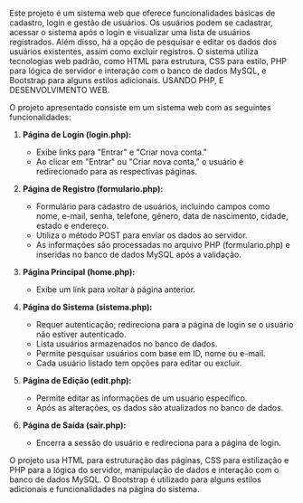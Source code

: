 Este projeto é um sistema web que oferece funcionalidades básicas de cadastro, login e gestão de usuários. Os usuários podem se cadastrar, acessar o sistema após o login e visualizar uma lista de usuários registrados. Além disso, há a opção de pesquisar e editar os dados dos usuários existentes, assim como excluir registros. O sistema utiliza tecnologias web padrão, como HTML para estrutura, CSS para estilo, PHP para lógica de servidor e interação com o banco de dados MySQL, e Bootstrap para alguns estilos adicionais.
USANDO PHP, E DESENVOLVIMENTO WEB.

O projeto apresentado consiste em um sistema web com as seguintes funcionalidades:

1. **Página de Login (login.php):**
   - Exibe links para "Entrar" e "Criar nova conta."
   - Ao clicar em "Entrar" ou "Criar nova conta," o usuário é redirecionado para as respectivas páginas.

2. **Página de Registro (formulario.php):**
   - Formulário para cadastro de usuários, incluindo campos como nome, e-mail, senha, telefone, gênero, data de nascimento, cidade, estado e endereço.
   - Utiliza o método POST para enviar os dados ao servidor.
   - As informações são processadas no arquivo PHP (formulario.php) e inseridas no banco de dados MySQL após a validação.

3. **Página Principal (home.php):**
   - Exibe um link para voltar à página anterior.

4. **Página do Sistema (sistema.php):**
   - Requer autenticação; redireciona para a página de login se o usuário não estiver autenticado.
   - Lista usuários armazenados no banco de dados.
   - Permite pesquisar usuários com base em ID, nome ou e-mail.
   - Cada usuário listado tem opções para editar ou excluir.

5. **Página de Edição (edit.php):**
   - Permite editar as informações de um usuário específico.
   - Após as alterações, os dados são atualizados no banco de dados.

6. **Página de Saída (sair.php):**
   - Encerra a sessão do usuário e redireciona para a página de login.

O projeto usa HTML para estruturação das páginas, CSS para estilização e PHP para a lógica do servidor, manipulação de dados e interação com o banco de dados MySQL. O Bootstrap é utilizado para alguns estilos adicionais e funcionalidades na página do sistema.

